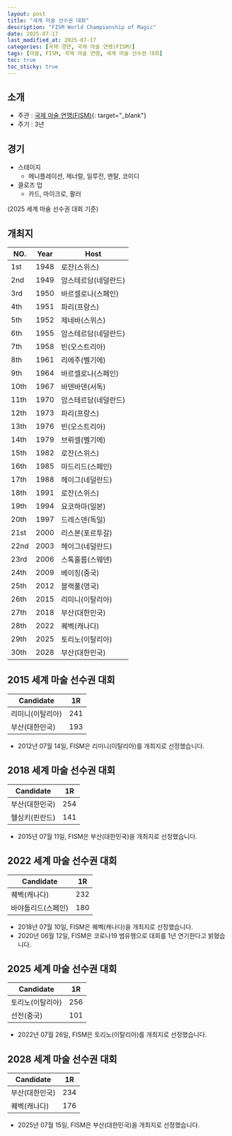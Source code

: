 ```yaml
---
layout: post
title: "세계 마술 선수권 대회"
description: "FISM World Championship of Magic"
date: 2025-07-17
last_modified_at: 2025-07-17
categories: [국제 경연, 국제 마술 연맹(FISM)]
tags: [마술, FISM, 국제 마술 연맹, 세계 마술 선수권 대회]
toc: true
toc_sticky: true
---
```

## 소개
* 주관 : [국제 마술 연맹(FISM)](https://www.fism.org/){: target="_blank"}
* 주기 : 3년

## 경기
* 스테이지
  * 메니플레이션, 제너럴, 일루전, 멘탈, 코미디
* 클로즈 업
  * 카드, 마이크로, 팔러

(2025 세계 마술 선수권 대회 기준)

## 개최지

<html>
    <head>
        <meta charset="UTF-8">
    </head>
    <body>
        <table>
            <thead>
                <tr class="header-row">
                    <th class="col-no">NO.</th>
                    <th class="col-year">Year</th>
                    <th class="col-host">Host</th>
                </tr>
            </thead>
            <tbody>
                <tr>
                    <td>1st</td>
                    <td>1948</td>
                    <td>로잔(스위스)</td>
                </tr>
                <tr>
                    <td>2nd</td>
                    <td>1949</td>
                    <td>암스테르담(네덜란드)</td>
                </tr>
                <tr>
                    <td>3rd</td>
                    <td>1950</td>
                    <td>바르셀로나(스페인)</td>
                </tr>
                <tr>
                    <td>4th</td>
                    <td>1951</td>
                    <td>파리(프랑스)</td>
                </tr>
                <tr>
                    <td>5th</td>
                    <td>1952</td>
                    <td>제네바(스위스)</td>
                </tr>
                <tr>
                    <td>6th</td>
                    <td>1955</td>
                    <td>암스테르담(네덜란드)</td>
                </tr>
                <tr>
                    <td>7th</td>
                    <td>1958</td>
                    <td>빈(오스트리아)</td>
                </tr>
                <tr>
                    <td>8th</td>
                    <td>1961</td>
                    <td>리에주(벨기에)</td>
                </tr>
                <tr>
                    <td>9th</td>
                    <td>1964</td>
                    <td>바르셀로나(스페인)</td>
                </tr>
                <tr>
                    <td>10th</td>
                    <td>1967</td>
                    <td>바덴바덴(서독)</td>
                </tr>
                <tr>
                    <td>11th</td>
                    <td>1970</td>
                    <td>암스테르담(네덜란드)</td>
                </tr>
                <tr>
                    <td>12th</td>
                    <td>1973</td>
                    <td>파리(프랑스)</td>
                </tr>
                <tr>
                    <td>13th</td>
                    <td>1976</td>
                    <td>빈(오스트리아)</td>
                </tr>
                <tr>
                    <td>14th</td>
                    <td>1979</td>
                    <td>브뤼셀(벨기에)</td>
                </tr>
                <tr>
                    <td>15th</td>
                    <td>1982</td>
                    <td>로잔(스위스)</td>
                </tr>
                <tr>
                    <td>16th</td>
                    <td>1985</td>
                    <td>마드리드(스페인)</td>
                </tr>
                <tr>
                    <td>17th</td>
                    <td>1988</td>
                    <td>헤이그(네덜란드)</td>
                </tr>
                <tr>
                    <td>18th</td>
                    <td>1991</td>
                    <td>로잔(스위스)</td>
                </tr>
                <tr>
                    <td>19th</td>
                    <td>1994</td>
                    <td>요코하마(일본)</td>
                </tr>
                <tr>
                    <td>20th</td>
                    <td>1997</td>
                    <td>드레스덴(독일)</td>
                </tr>
                <tr>
                    <td>21st</td>
                    <td>2000</td>
                    <td>리스본(포르투갈)</td>
                </tr>
                <tr>
                    <td>22nd</td>
                    <td>2003</td>
                    <td>헤이그(네덜란드)</td>
                </tr>
                <tr>
                    <td>23rd</td>
                    <td>2006</td>
                    <td>스톡홀름(스웨덴)</td>
                </tr>
                <tr>
                    <td>24th</td>
                    <td>2009</td>
                    <td>베이징(중국)</td>
                </tr>
                <tr>
                    <td>25th</td>
                    <td>2012</td>
                    <td>블랙풀(영국)</td>
                </tr>
                <tr>
                    <td>26th</td>
                    <td>2015</td>
                    <td>리미니(이탈리아)</td>
                </tr>
                <tr class="korea-host-bg">
                    <td><span class="korea-host">27th</span></td>
                    <td><span class="korea-host">2018</span></td>
                    <td><span class="korea-host">부산(대한민국)</span></td>
                </tr>
                <tr>
                    <td>28th</td>
                    <td>2022</td>
                    <td>퀘벡(캐나다)</td>
                </tr>
                <tr>
                    <td>29th</td>
                    <td>2025</td>
                    <td>토리노(이탈리아)</td>
                </tr>
                <tr class="korea-host-bg">
                    <td><span class="korea-host">30th</span></td>
                    <td><span class="korea-host">2028</span></td>
                    <td><span class="korea-host">부산(대한민국)</span></td>
                </tr>
            </tbody>
        </table>
    </body>
</html>

## 2015 세계 마술 선수권 대회

<html>
    <head>
        <meta charset="UTF-8">
    </head>
    <body>
        <table>
            <thead>
                <tr class="header-row">
                    <th class="col-Candidate-70">Candidate</th>
                    <th class="col-Round-30">1R</th>
                </tr>
            </thead>
            <tbody>
                <tr>
                    <td><span class="foreign-host">리미니(이탈리아)</span></td>
                    <td><span class="foreign-host2">241</span></td>
                </tr>
                <tr>
                    <td>부산(대한민국)</td>
                    <td>193</td>
                </tr>
            </tbody>
        </table>
    </body>
</html>

* 2012년 07월 14일, FISM은 <span class="foreign-host">리미니(이탈리아)</span>를 개최지로 선정했습니다.

## 2018 세계 마술 선수권 대회

<html>
    <head>
        <meta charset="UTF-8">
    </head>
    <body>
        <table>
            <thead>
                <tr class="header-row">
                    <th class="col-Candidate-70">Candidate</th>
                    <th class="col-Round-30">1R</th>
                </tr>
            </thead>
            <tbody>
                <tr class="korea-host-bg">
                    <td><span class="korea-host">부산(대한민국)</span></td>
                    <td><span class="korea-host2">254</span></td>
                </tr>
                <tr>
                    <td>헬싱키(핀란드)</td>
                    <td>141</td>
                </tr>
            </tbody>
        </table>
    </body>
</html>

* 2015년 07월 11일, FISM은 <span class="korea-host">부산(대한민국)</span>을 개최지로 선정했습니다.

## 2022 세계 마술 선수권 대회

<html>
    <head>
        <meta charset="UTF-8">
    </head>
    <body>
        <table>
            <thead>
                <tr class="header-row">
                    <th class="col-Candidate70">Candidate</th>
                    <th class="col-Round-30">1R</th>
                </tr>
            </thead>
            <tbody>
                <tr>
                    <td><span class="foreign-host">퀘벡(캐나다)</span></td>
                    <td><span class="foreign-host2">232</span></td>
                </tr>
                <tr>
                    <td>바야돌리드(스페인)</td>
                    <td>180</td>
                </tr>
            </tbody>
        </table>
    </body>
</html>

* 2018년 07월 10일, FISM은 <span class="foreign-host">퀘벡(캐나다)</span>을 개최지로 선정했습니다.
* 2020년 06월 12일, FISM은 코로나19 범유행으로 대회를 1년 연기한다고 밝혔습니다.

## 2025 세계 마술 선수권 대회

<html>
    <head>
        <meta charset="UTF-8">
    </head>
    <body>
        <table>
            <thead>
                <tr class="header-row">
                    <th class="col-Candidate-70">Candidate</th>
                    <th class="col-Round-30">1R</th>
                </tr>
            </thead>
            <tbody>
                <tr>
                    <td><span class="foreign-host">토리노(이탈리아)</span></td>
                    <td><span class="foreign-host2">256</span></td>
                </tr>
                <tr>
                    <td>선전(중국)</td>
                    <td>101</td>
                </tr>
            </tbody>
        </table>
    </body>
</html>

* 2022년 07월 26일, FISM은 <span class="foreign-host">토리노(이탈리아)</span>를 개최지로 선정했습니다.

## 2028 세계 마술 선수권 대회

<html>
    <head>
        <meta charset="UTF-8">
    </head>
    <body>
        <table>
            <thead>
                <tr class="header-row">
                    <th class="col-Candidate-70">Candidate</th>
                    <th class="col-Round-30">1R</th>
                </tr>
            </thead>
            <tbody>
                <tr class="korea-host-bg">
                    <td><span class="korea-host">부산(대한민국)</span></td>
                    <td><span class="korea-host2">234</span></td>
                </tr>
                <tr>
                    <td>퀘벡(캐나다)</td>
                    <td>176</td>
                </tr>
            </tbody>
        </table>
    </body>
</html>

* 2025년 07월 15일, FISM은 <span class="korea-host">부산(대한민국)</span>을 개최지로 선정했습니다.
